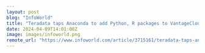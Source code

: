```yaml
---
layout: post
blog: "InfoWorld"
title: "Teradata taps Anaconda to add Python, R packages to VantageCloud Lake "
date: 2024-04-09T14:01:00Z
image: images/infoworld.png
remote_url: "https://www.infoworld.com/article/3715161/teradata-taps-anaconda-to-add-python-r-packages-to-vantagecloud-lake.html#tk.rss_applicationdevelopment"
---
```

